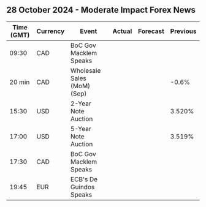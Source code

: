## 28 October 2024 - Moderate Impact Forex News

| Time (GMT) | Currency | Event | Actual | Forecast | Previous |
|------|----------|-------|--------|----------|----------|
| 09:30 | CAD | BoC Gov Macklem Speaks |  |  |  |
| 20 min | CAD | Wholesale Sales (MoM) (Sep) |  |  | -0.6% |
| 15:30 | USD | 2-Year Note Auction |  |  | 3.520% |
| 17:00 | USD | 5-Year Note Auction |  |  | 3.519% |
| 17:30 | CAD | BoC Gov Macklem Speaks |  |  |  |
| 19:45 | EUR | ECB's De Guindos Speaks |  |  |  |
